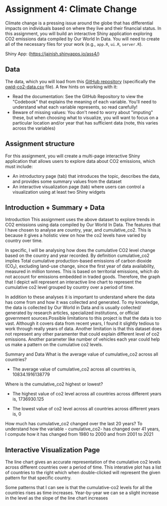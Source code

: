 # Assignment 4: Climate Change

Climate change is a pressing issue around the globe that has differential impacts on individuals based on where they live and their financial status. In this assignment, you will build an interactive Shiny application exploring CO2 emissions data compiled by Our World In Data. You will need to create all of the necessary files for your work (e.g., `app.R`, `ui.R`, `server.R`).

Shiny App: (https://jainish.shinyapps.io/ass4/)

## Data

The data, which you will load from this [GitHub repository](https://github.com/owid/co2-data/) (specifically the [owid-co2-data.csv](https://github.com/owid/co2-data/) file). A few hints on working with it:

- Read the documentation: See the GitHub Repository to view the "Codebook" that explains the meaning of each variable. You'll need to understand what each variable represents, so read carefully!
- Beware of missing values: You don't need to worry about "imputing" these, but when choosing what to visualize, you will want to focus on a particular location and/or year that has sufficient data (note, this varies across the variables)

## Assignment structure

For this assignment, you will create a multi-page interactive Shiny application that allows users to explore data about CO2 emissions, which must include:

- An introductory page (tab) that introduces the topic, describes the data, and provides some summary values from the dataset
- An interactive visualization page (tab) where users can control a visualization using at least two Shiny widgets

## Introduction + Summary + Data

Introduction
This assignment uses the above dataset to explore trends in CO2 emissions using data compiled by Our World In Data. The features that I have chosen to analyse are country, year, and cumulative_co2. This is because it gives a holistic view on how the co2 levels have varied by country over time.

In specific, I will be analysing how does the cumulative CO2 level change based on the country and year recorded. By definition cumulative_co2 implies Total cumulative production-based emissions of carbon dioxide (CO₂), excluding land-use change, since the first year of data availability, measured in million tonnes. This is based on territorial emissions, which do not account for emissions embedded in traded goods. Therefore, the graph that I depict will represent an interactive line chart to represent the cumulative co2 level grouped by country over a period of time.

In addition to these analyses it is important to understand where the data has come from and how it was collected and generated. To my knowledge, the data is collected by Our World in Data and is usually collected/ generated by research articles, specialized institutions, or official government sources.Possible limitations to this project is that the data is too vast. Although it covers data from recent years, I found it slightly tedious to work through really years of data. Another limitation is that this dataset does not represent any other paramenter that could explain different level of co2 emissions. Another parameter like number of vehicles each year could help us make a pattern on the cumulative co2 levels.

Summary and Data
What is the average value of cumulative_co2 across all countries?
- The average value of cumulative_co2 across all countries is, 10834.1916138779

Where is the cumulative_co2 highest or lowest?
- The highest value of co2 level across all countries across different years is, 1736930.125

- The lowest value of co2 level across all countries across different years is, 0

How much has cumulative_co2 changed over the last 20 years?
To understand how the variable - cumulative_co2- has changed over 41 years, I compute how it has changed from 1980 to 2000 and from 2001 to 2021


## Interactive Visualization Page

The line chart gives an accurate representation of the cumulative co2 levels across different countries over a period of time. This interative plot has a list of countries to the right which when double-clicked will represent the given pattern for that specific country.

Some patterns that I can see is that the cumulative-co2 levels for all the countries rises as time increases. Year-by-year we can se a slight increase in the level as the slope of the line chart increases

